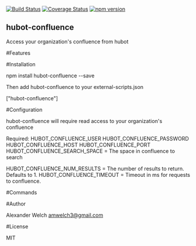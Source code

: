 [![Build Status](https://travis-ci.org/amwelch-oss/hubot-influxdb-alerts.svg?branch=master)](https://travis-ci.org/amwelch-oss/hubot-influxdb-alerts) [![Coverage Status](https://coveralls.io/repos/amwelch-oss/hubot-confluence/badge.svg?branch=master)](https://coveralls.io/r/amwelch-oss/hubot-confluence?branch=master) [![npm version](https://badge.fury.io/js/hubot-confluence.svg)](http://badge.fury.io/js/hubot-confluence)

## hubot-confluence
Access your organization's confluence from hubot

#Features

#Installation

npm install hubot-confluence --save

Then add hubot-confluence to your external-scripts.json

["hubot-confluence"]


#Configuration

hubot-confluence will require read access to your organization's confluence

Required:
HUBOT_CONFLUENCE_USER
HUBOT_CONFLUENCE_PASSWORD
HUBOT_CONFLUENCE_HOST
HUBOT_CONFLUENCE_PORT
HUBOT_CONFLUENCE_SEARCH_SPACE = The space in confluence to search

HUBOT_CONFLUENCE_NUM_RESULTS = The number of results to return. Defaults to 1.
HUBOT_CONFLUENCE_TIMEOUT = Timeout in ms for requests to confluence.

#Commands

#Author

Alexander Welch <amwelch3@gmail.com>

#License

MIT
